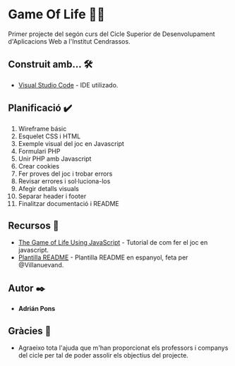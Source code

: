 # Game Of Life 👨‍🚀

Primer projecte del segón curs del Cicle Superior de Desenvolupament d'Aplicacions Web a l'Institut Cendrassos.

## Construit amb... 🛠️

* [Visual Studio Code](https://code.visualstudio.com/) - IDE utilizado.

## Planificació ✔️

1. Wireframe básic
2. Esquelet CSS i HTML
3. Exemple visual del joc en Javascript
4. Formulari PHP
5. Unir PHP amb Javascript
6. Crear cookies
7. Fer proves del joc i trobar errors
8. Revisar errores i sol·luciona-los
9. Afegir detalls visuals
10. Separar header i footer
11. Finalitzar documentació i README

## Recursos 🌿

* [The Game of Life Using JavaScript](https://javascript.plainenglish.io/the-game-of-life-using-javascript-fc1aaec8274f) - Tutorial de com fer el joc en javascript.
* [Plantilla README](https://gist.github.com/Villanuevand/6386899f70346d4580c723232524d35a) - Plantilla README en espanyol, feta per @Villanuevand.

## Autor ✒️

* **Adrián Pons**

## Gràcies 🎁

* Agraeixo tota l'ajuda que m'han proporcionat els professors i companys del cicle per tal de poder assolir els objectius del projecte.


